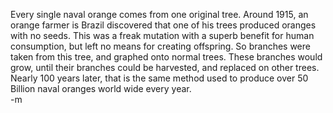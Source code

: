 Every single naval orange comes from one original tree. Around 1915, an orange farmer is Brazil discovered that one of his trees produced oranges with no seeds. This was a freak mutation with a superb benefit for human consumption, but left no means for creating offspring. So branches were taken from this tree, and graphed onto normal trees. These branches would grow, until their branches could be harvested, and replaced on other trees. Nearly 100 years later, that is the same method used to produce over 50 Billion naval oranges world wide every year.<br/>
-m